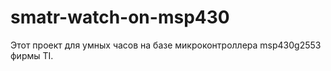 smatr-watch-on-msp430
=====================

Этот проект для умных часов на базе микроконтроллера msp430g2553 фирмы TI.

